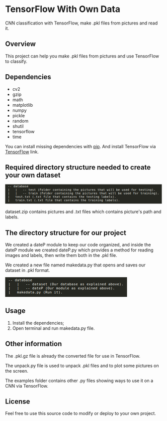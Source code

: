 # TensorFlow With Own Data

CNN classification with TensorFlow, make .pkl files from pictures and read it.

## Overview

This project can help you make .pkl files from pictures and use TensorFlow to classify.

## Dependencies

- cv2
- gzip
- math
- matplotlib
- numpy
- pickle
- random
- shutil
- tensorflow
- time

You can install missing dependencies with [pip](https://pip.pypa.io/en/stable/ "pip"). And install TensorFlow via [TensorFlow](https://www.tensorflow.org/install/ "TensorFlow") link.

## Required directory structure needed to create your own dataset

![Required directory structure needed to create your own dataset](https://raw.githubusercontent.com/whoisraibolt/Tensorflow-With-Own-Data/master/000.png)

dataset.zip contains pictures and .txt files which contains picture's path and labels.

## The directory structure for our project

We created a dateP module to keep our code organized, and inside the dateP module we created dateP.py which provides a method for reading images and labels, then write them both in the .pkl file.

We created a new file named makedata.py that opens and saves our dataset in .pkl format.

![The directory structure for our project](https://raw.githubusercontent.com/whoisraibolt/Tensorflow-With-Own-Data/master/001.png)

## Usage

1. Install the dependencies;
2. Open terminal and run makedata.py file.

## Other information

The .pkl.gz file is already the converted file for use in TensorFlow.

The unpack.py file is used to unpack .pkl files and to plot some pictures on the screen.

The examples folder contains other .py files showing ways to use it on a CNN via TensorFlow.

## License

Feel free to use this source code to modify or deploy to your own project.
